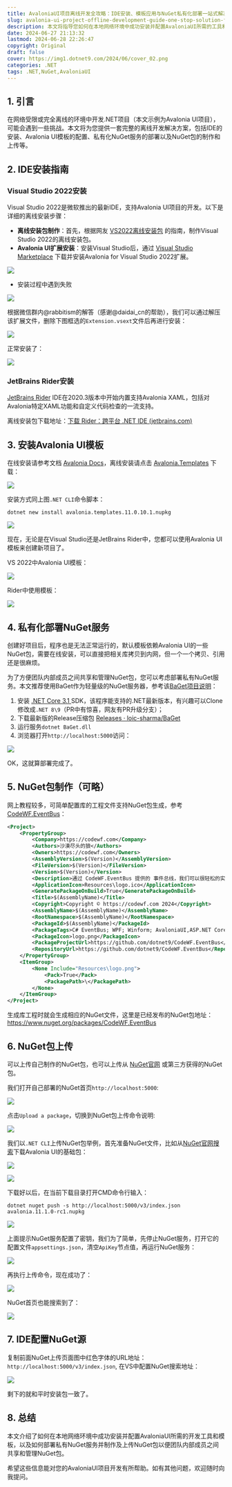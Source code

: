 ```yaml
---
title: AvaloniaUI项目离线开发全攻略：IDE安装、模板应用与NuGet私有化部署一站式解决
slug: avalonia-ui-project-offline-development-guide-one-stop-solution-for-ide-installation-template-application-and-nu-get-private-deployment
description: 本文将指导您如何在本地网络环境中成功安装并配置AvaloniaUI所需的工具和模板。
date: 2024-06-27 21:13:32
lastmod: 2024-06-28 22:26:47
copyright: Original
draft: false
cover: https://img1.dotnet9.com/2024/06/cover_02.png
categories: .NET
tags: .NET,NuGet,AvaloniaUI
---
```


## 1. 引言

在网络受限或完全离线的环境中开发.NET项目（本文示例为Avalonia UI项目），可能会遇到一些挑战。本文将为您提供一套完整的离线开发解决方案，包括IDE的安装、Avalonia UI模板的配置、私有化NuGet服务的部署以及NuGet包的制作和上传等。

## 2. IDE安装指南

### Visual Studio 2022安装

Visual Studio 2022是微软推出的最新IDE，支持Avalonia UI项目的开发。以下是详细的离线安装步骤：

- **离线安装包制作**：首先，根据网友 [VS2022离线安装包](https://www.cnblogs.com/sailJs/p/16864697.html) 的指南，制作Visual Studio 2022的离线安装包。
- **Avalonia UI扩展安装**：安装Visual Studio后，通过 [Visual Studio Marketplace](https://marketplace.visualstudio.com/items?itemName=AvaloniaTeam.AvaloniaVS) 下载并安装Avalonia for Visual Studio 2022扩展。

![](https://img1.dotnet9.com/2024/06/0201.jpg)

- 安装过程中遇到失败

![](https://img1.dotnet9.com/2024/06/0202.png)

根据微信群内@rabbitism的解答（感谢@daidai_cn的帮助），我们可以通过解压该扩展文件，删除下图框选的`Extension.vsext`文件后再进行安装：

![](https://img1.dotnet9.com/2024/06/0203.png)

正常安装了：

![](https://img1.dotnet9.com/2024/06/0204.png)

### JetBrains Rider安装

[JetBrains Rider](https://www.jetbrains.com/rider/) IDE在2020.3版本中开始内置支持Avalonia XAML，包括对Avalonia特定XAML功能和自定义代码检查的一流支持。

离线安装包下载地址：[下载 Rider：跨平台 .NET IDE (jetbrains.com)](https://www.jetbrains.com/zh-cn/rider/download/#section=windows)

## 3. 安装Avalonia UI模板

在线安装请参考文档 [Avalonia Docs](https://docs.avaloniaui.net/zh-Hans/docs/get-started/install)，离线安装请点击 [Avalonia.Templates](https://www.nuget.org/packages/Avalonia.Templates) 下载：

![](https://img1.dotnet9.com/2024/06/0205.png)

安装方式同上图`.NET CLI`命令脚本：

```shell
dotnet new install avalonia.templates.11.0.10.1.nupkg
```

![](https://img1.dotnet9.com/2024/06/0206.png)

现在，无论是在Visual Studio还是JetBrains Rider中，您都可以使用Avalonia UI模板来创建新项目了。

VS 2022中Avalonia UI模板：

![](https://img1.dotnet9.com/2024/06/0207.png)

Rider中使用模板：

![](https://img1.dotnet9.com/2024/06/0208.png)

## 4. 私有化部署NuGet服务

创建好项目后，程序也是无法正常运行的，默认模板依赖Avalonia UI的一些NuGet包，需要在线安装，可以直接把相关库拷贝到内网，但一个一个拷贝、引用还是很麻烦。

为了方便团队内部成员之间共享和管理NuGet包，您可以考虑部署私有NuGet服务。本文推荐使用BaGet作为轻量级的NuGet服务器，参考该[BaGet项目说明](https://github.com/loic-sharma/BaGet)：

1. 安装 [.NET Core 3.1 ](https://dotnet.microsoft.com/zh-cn/download/dotnet/3.1) SDK，该程序能支持的.NET最新版本，有兴趣可以Clone修改成`.NET 8\9`（PR中有惊喜，网友有PR升级分支）；
2. 下载最新版的Release压缩包 [Releases · loic-sharma/BaGet ](https://github.com/loic-sharma/BaGet/releases)
3. 运行服务`dotnet BaGet.dll`
4. 浏览器打开`http://localhost:5000`访问：

![](https://img1.dotnet9.com/2024/06/0209.png)

OK，这就算部署完成了。

## 5. NuGet包制作（可略）

网上教程较多，可简单配置库的工程文件支持NuGet包生成，参考[CodeWF.EventBus](https://github.com/dotnet9/CodeWF.EventBus)：

```xml
﻿<Project>
	<PropertyGroup>
		<Company>https://codewf.com</Company>
		<Authors>沙漠尽头的狼</Authors>
		<Owners>https://codewf.com</Owners>
		<AssemblyVersion>$(Version)</AssemblyVersion>
		<FileVersion>$(Version)</FileVersion>
		<Version>$(Version)</Version>
		<Description>通过 CodeWF.EventBus 提供的 事件总线，我们可以很轻松的实现 CQRS 模式。根据业务需求，我们可以创建并维护读模型，将读操作和写操作进行分离，从而提高应用程序的可扩展性和性能。可在各种模板项目使用：WPF、Winform、AvaloniaUI、ASP.NET Core等。The CodeWF.EventBus allows us to easily implement the CQRS mode. According to business requirements, we can create and maintain a read model to separate read and write operations, thereby improving the scalability and performance of the application. Can be used in various template projects: WPF, Winform, AvaloniaUI, ASP. NET Core, etc.</Description>
		<ApplicationIcon>Resources\logo.ico</ApplicationIcon>
		<GeneratePackageOnBuild>True</GeneratePackageOnBuild>
		<Title>$(AssemblyName)</Title>
		<Copyright>Copyright © https://codewf.com 2024</Copyright>
		<AssemblyName>$(AssemblyName)</AssemblyName>
		<RootNamespace>$(AssemblyName)</RootNamespace>
		<PackageId>$(AssemblyName)</PackageId>
		<PackageTags>C# EventBus; WPF; Winform; AvaloniaUI,ASP.NET Core;</PackageTags>
		<PackageIcon>logo.png</PackageIcon>
		<PackageProjectUrl>https://github.com/dotnet9/CodeWF.EventBus</PackageProjectUrl>
		<RepositoryUrl>https://github.com/dotnet9/CodeWF.EventBus</RepositoryUrl>
	</PropertyGroup>
	<ItemGroup>
		<None Include="Resources\logo.png">
			<Pack>True</Pack>
			<PackagePath>\</PackagePath>
		</None>
	</ItemGroup>
</Project>
```

生成库工程时就会生成相应的NuGet文件，这里是已经发布的NuGet包地址：https://www.nuget.org/packages/CodeWF.EventBus

## 6. NuGet包上传

可以上传自己制作的NuGet包，也可以上传从 [NuGet官网](https://www.nuget.org/) 或第三方获得的NuGet包。

我们打开自己部署的NuGet首页`http://localhost:5000`:

![](https://img1.dotnet9.com/2024/06/0211.png)

点击`Upload a package`，切换到NuGet包上传命令说明:

![](https://img1.dotnet9.com/2024/06/0212.png)

我们以`.NET CLI`上传NuGet包举例，首先准备NuGet文件，比如从[NuGet官网搜索](https://www.nuget.org/packages?q=avalonia)下载Avalonia UI的基础包：

![](https://img1.dotnet9.com/2024/06/0213.png)

![](https://img1.dotnet9.com/2024/06/0214.png)

下载好以后，在当前下载目录打开CMD命令行输入：

```shell
dotnet nuget push -s http://localhost:5000/v3/index.json avalonia.11.1.0-rc1.nupkg
```

![](https://img1.dotnet9.com/2024/06/0215.png)

上面提示NuGet服务配置了密钥，我们为了简单，先停止NuGet服务，打开它的配置文件`appsettings.json`，清空`ApiKey`节点值，再运行NuGet服务：

![](https://img1.dotnet9.com/2024/06/0216.png)

再执行上传命令，现在成功了：

![](https://img1.dotnet9.com/2024/06/0217.png)

NuGet首页也能搜索到了：

![](https://img1.dotnet9.com/2024/06/0218.png)

## 7. IDE配置NuGet源

复制前面NuGet上传页面图中红色字体的URL地址：`http://localhost:5000/v3/index.json`, 在VS中配置NuGet搜索地址：

![](https://img1.dotnet9.com/2024/06/0210.png)

剩下的就和平时安装包一致了。

## 8. 总结

本文介绍了如何在本地网络环境中成功安装并配置AvaloniaUI所需的开发工具和模板，以及如何部署私有NuGet服务并制作及上传NuGet包以便团队内部成员之间共享和管理NuGet包。

希望这些信息能对您的AvaloniaUI项目开发有所帮助。如有其他问题，欢迎随时向我提问。
